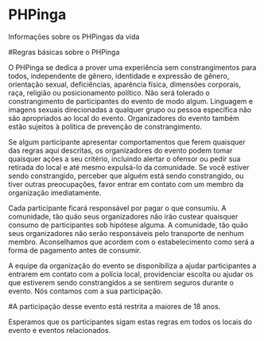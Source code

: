 # PHPinga
Informações sobre os PHPingas da vida

#Regras básicas sobre o PHPinga

O PHPinga se dedica a prover uma experiência sem constrangimentos para todos, independente de gênero, identidade e expressão de gênero, orientação sexual, deficiências, aparência física, dimensões corporais, raça, religião ou posicionamento político. Não será tolerado o constrangimento de participantes do evento de modo algum. Linguagem e imagens sexuais direcionadas a qualquer grupo ou pessoa específica não são apropriados ao local do evento. Organizadores do evento também estão sujeitos à política de prevenção de constrangimento.

Se algum participante apresentar comportamentos que ferem quaisquer das regras aqui descritas, os organizadores do evento podem tomar quaisquer ações a seu critério, incluindo alertar o ofensor ou pedir sua retirada do local e até mesmo expulsá-lo da comunidade. Se você estiver sendo constrangido, perceber que alguém está sendo constrangido, ou tiver outras preocupações, favor entrar em contato com um membro da organização imediatamente.

Cada participante ficará responsável por pagar o que consumiu. A comunidade, tão quão seus organizadores não irão custear quaisquer consumo de participantes sob hipótese alguma. A comunidade, tão quão seus organizadores não serão responsáveis pelo transporte de nenhum membro. Aconselhamos que acordem com o estabelecimento como será a forma de pagamento antes de consumir.

A equipe da organização do evento se disponibiliza a ajudar participantes a entrarem em contato com a polícia local, providenciar escolta ou ajudar os que estiverem sendo constrangidos a se sentirem seguros durante o evento. Nós contamos com a sua participação.

#A participação desse evento está restrita a maiores de 18 anos.

Esperamos que os participantes sigam estas regras em todos os locais do evento e eventos relacionados.